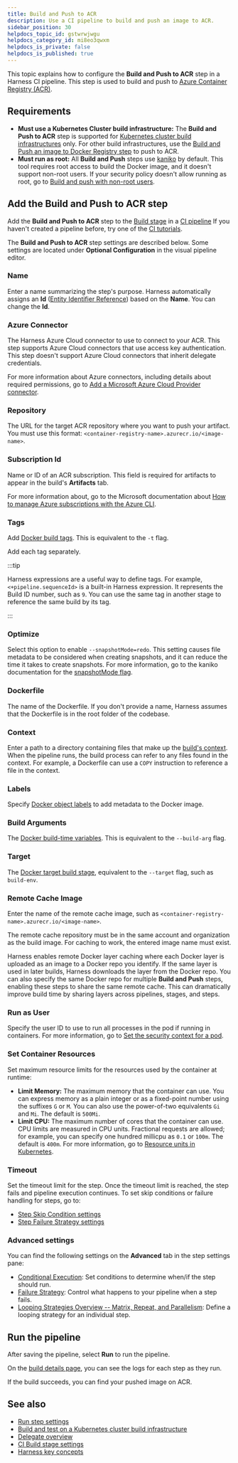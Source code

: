 ```yaml
---
title: Build and Push to ACR
description: Use a CI pipeline to build and push an image to ACR.
sidebar_position: 30
helpdocs_topic_id: gstwrwjwgu
helpdocs_category_id: mi8eo3qwxm
helpdocs_is_private: false
helpdocs_is_published: true
---
```


This topic explains how to configure the **Build and Push to ACR** step in a Harness CI pipeline. This step is used to build and push to [Azure Container Registry (ACR)](https://azure.microsoft.com/en-us/products/container-registry).

## Requirements

* **Must use a Kubernetes Cluster build infrastructure:** The **Build and Push to ACR** step is supported for [Kubernetes cluster build infrastructures](../set-up-build-infrastructure/k8s-build-infrastructure/set-up-a-kubernetes-cluster-build-infrastructure.md) only. For other build infrastructures, use the [Build and Push an image to Docker Registry step](./build-and-push-to-docker-hub-step-settings.md) to push to ACR.
* **Must run as root:** All **Build and Push** steps use [kaniko](https://github.com/GoogleContainerTools/kaniko/blob/main/README.md) by default. This tool requires root access to build the Docker image, and it doesn't support non-root users. If your security policy doesn't allow running as root, go to [Build and push with non-root users](./build-and-push-nonroot.md).

## Add the Build and Push to ACR step

Add the **Build and Push to ACR** step to the [Build stage](../set-up-build-infrastructure/ci-stage-settings.md) in a [CI pipeline](../prep-ci-pipeline-components.md) If you haven't created a pipeline before, try one of the [CI tutorials](../../ci-quickstarts/ci-pipeline-quickstart.md).

The **Build and Push to ACR** step settings are described below. Some settings are located under **Optional Configuration** in the visual pipeline editor.

### Name

Enter a name summarizing the step's purpose. Harness automatically assigns an **Id** ([Entity Identifier Reference](/docs/platform/20_References/entity-identifier-reference.md)) based on the **Name**. You can change the **Id**.

### Azure Connector

The Harness Azure Cloud connector to use to connect to your ACR. This step supports Azure Cloud connectors that use access key authentication. This step doesn't support Azure Cloud connectors that inherit delegate credentials.

For more information about Azure connectors, including details about required permissions, go to [Add a Microsoft Azure Cloud Provider connector](/docs/platform/Connectors/Cloud-providers/add-a-microsoft-azure-connector).

### Repository

The URL for the target ACR repository where you want to push your artifact. You must use this format: `<container-registry-name>.azurecr.io/<image-name>`.

### Subscription Id

Name or ID of an ACR subscription. This field is required for artifacts to appear in the build's **Artifacts** tab.

For more information about, go to the Microsoft documentation about [How to manage Azure subscriptions with the Azure CLI](https://learn.microsoft.com/en-us/cli/azure/manage-azure-subscriptions-azure-cli).

### Tags

Add [Docker build tags](https://docs.docker.com/engine/reference/commandline/build/#tag). This is equivalent to the `-t` flag.

Add each tag separately.

:::tip

Harness expressions are a useful way to define tags. For example, `<+pipeline.sequenceId>` is a built-in Harness expression. It represents the Build ID number, such as `9`. You can use the same tag in another stage to reference the same build by its tag.

:::

### Optimize

Select this option to enable `--snapshotMode=redo`. This setting causes file metadata to be considered when creating snapshots, and it can reduce the time it takes to create snapshots. For more information, go to the kaniko documentation for the [snapshotMode flag](https://github.com/GoogleContainerTools/kaniko/blob/main/README.md#flag---snapshotmode).

### Dockerfile

The name of the Dockerfile. If you don't provide a name, Harness assumes that the Dockerfile is in the root folder of the codebase.

### Context

Enter a path to a directory containing files that make up the [build's context](https://docs.docker.com/engine/reference/commandline/build/#description). When the pipeline runs, the build process can refer to any files found in the context. For example, a Dockerfile can use a `COPY` instruction to reference a file in the context.

### Labels

Specify [Docker object labels](https://docs.docker.com/config/labels-custom-metadata/) to add metadata to the Docker image.

### Build Arguments

The [Docker build-time variables](https://docs.docker.com/engine/reference/commandline/build/#build-arg). This is equivalent to the `--build-arg` flag.

### Target

The [Docker target build stage](https://docs.docker.com/engine/reference/commandline/build/#target), equivalent to the `--target` flag, such as `build-env`.

### Remote Cache Image

Enter the name of the remote cache image, such as `<container-registry-name>.azurecr.io/<image-name>`.

The remote cache repository must be in the same account and organization as the build image. For caching to work, the entered image name must exist.

Harness enables remote Docker layer caching where each Docker layer is uploaded as an image to a Docker repo you identify. If the same layer is used in later builds, Harness downloads the layer from the Docker repo. You can also specify the same Docker repo for multiple **Build and Push** steps, enabling these steps to share the same remote cache. This can dramatically improve build time by sharing layers across pipelines, stages, and steps.

### Run as User

Specify the user ID to use to run all processes in the pod if running in containers. For more information, go to [Set the security context for a pod](https://kubernetes.io/docs/tasks/configure-pod-container/security-context/#set-the-security-context-for-a-pod).

### Set Container Resources

Set maximum resource limits for the resources used by the container at runtime:

* **Limit Memory:** The maximum memory that the container can use. You can express memory as a plain integer or as a fixed-point number using the suffixes `G` or `M`. You can also use the power-of-two equivalents `Gi` and `Mi`. The default is `500Mi`.
* **Limit CPU:** The maximum number of cores that the container can use. CPU limits are measured in CPU units. Fractional requests are allowed; for example, you can specify one hundred millicpu as `0.1` or `100m`. The default is `400m`. For more information, go to [Resource units in Kubernetes](https://kubernetes.io/docs/concepts/configuration/manage-resources-containers/#resource-units-in-kubernetes).

### Timeout

Set the timeout limit for the step. Once the timeout limit is reached, the step fails and pipeline execution continues. To set skip conditions or failure handling for steps, go to:

* [Step Skip Condition settings](/docs/platform/8_Pipelines/w_pipeline-steps-reference/step-skip-condition-settings.md)
* [Step Failure Strategy settings](/docs/platform/8_Pipelines/w_pipeline-steps-reference/step-failure-strategy-settings.md)

### Advanced settings

You can find the following settings on the **Advanced** tab in the step settings pane:

* [Conditional Execution](/docs/platform/8_Pipelines/w_pipeline-steps-reference/step-skip-condition-settings.md): Set conditions to determine when/if the step should run.
* [Failure Strategy](/docs/platform/8_Pipelines/w_pipeline-steps-reference/step-failure-strategy-settings.md): Control what happens to your pipeline when a step fails.
* [Looping Strategies Overview -- Matrix, Repeat, and Parallelism](/docs/platform/8_Pipelines/looping-strategies-matrix-repeat-and-parallelism.md): Define a looping strategy for an individual step.

## Run the pipeline

After saving the pipeline, select **Run** to run the pipeline.

On the [build details page](../viewing-builds.md), you can see the logs for each step as they run.

If the build succeeds, you can find your pushed image on ACR.

## See also

* [Run step settings](../run-ci-scripts/run-step-settings.md)
* [Build and test on a Kubernetes cluster build infrastructure](/tutorials/ci-pipelines/kubernetes-build-farm)
* [Delegate overview](/docs/platform/2_Delegates/delegate-concepts/delegate-overview.md)
* [CI Build stage settings](../set-up-build-infrastructure/ci-stage-settings.md)
* [Harness key concepts](../../../getting-started/learn-harness-key-concepts.md)
